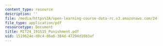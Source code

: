 ```yaml
---
content_type: resource
description: ''
file: /media/https%3A/open-learning-course-data-rc.s3.amazonaws.com/24-191-ethics-in-your-life-being-thinking-doing-or-not-spring-2015/1519624ed0c4d6a6384d47294d10b3af_MIT24_191S15_Punishment.pdf
file_type: application/pdf
resourcetype: Document
title: MIT24_191S15_Punishment.pdf
uid: 1519624e-d0c4-d6a6-384d-47294d10b3af
---
```

